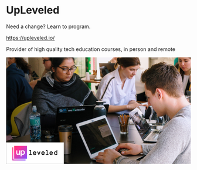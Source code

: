 # UpLeveled

Need a change? Learn to program.

https://upleveled.io/

Provider of high quality tech education courses, in person and remote

<img src="https://raw.githubusercontent.com/upleveled/.github/main/profile/upleveled-banner.jpg" alt="Students programming in UpLeveled course" />
